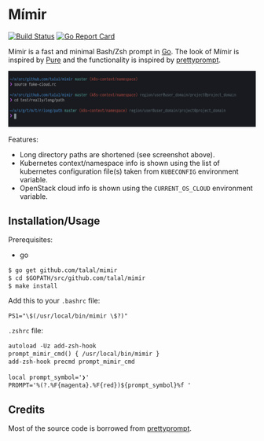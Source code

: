 # Mímir

[![Build Status](https://travis-ci.org/talal/mimir.svg?branch=master)](https://travis-ci.org/talal/mimir) [![Go Report Card](https://goreportcard.com/badge/github.com/talal/mimir)](https://goreportcard.com/report/github.com/talal/mimir)

Mímir is a fast and minimal Bash/Zsh prompt in [Go](https://golang.org). The look of Mímir is inspired by [Pure](https://github.com/sindresorhus/pure) and the functionality is inspired by [prettyprompt](https://github.com/majewsky/gofu#prettyprompt).

![screenshot](./screenshot.png)

Features:
- Long directory paths are shortened (see screenshot above).
- Kubernetes context/namespace info is shown using the list of kubernetes configuration file(s) taken from `KUBECONFIG` environment variable.
- OpenStack cloud info is shown using the `CURRENT_OS_CLOUD` environment variable.

## Installation/Usage

Prerequisites:
- go

```
$ go get github.com/talal/mimir
$ cd $GOPATH/src/github.com/talal/mimir
$ make install
```

Add this to your `.bashrc` file:

```
PS1="\$(/usr/local/bin/mimir \$?)"
```

`.zshrc` file:

```
autoload -Uz add-zsh-hook
prompt_mimir_cmd() { /usr/local/bin/mimir }
add-zsh-hook precmd prompt_mimir_cmd

local prompt_symbol='❯'
PROMPT='%(?.%F{magenta}.%F{red})${prompt_symbol}%f '
```

## Credits

Most of the source code is borrowed from [prettyprompt](https://github.com/majewsky/gofu#prettyprompt).
